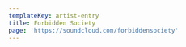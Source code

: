 ```yaml
---
templateKey: artist-entry
title: Forbidden Society
page: 'https://soundcloud.com/forbiddensociety'
---
```


